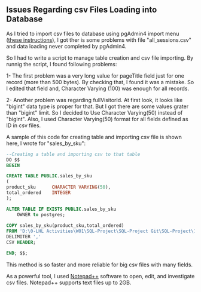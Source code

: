 ## Issues Regarding csv Files Loading into Database

As I tried to import csv files to database using pgAdmin4 import menu ([these instructions](https://www.postgresqltutorial.com/postgresql-tutorial/import-csv-file-into-posgresql-table/)), I got ther is some problems with file "all_sessions.csv" and data loading never completed by pgAdmin4.

So I had to write a script to manage table creation and csv file importing. By runnig the script, I found following problems:

1- The first problem was a very long value for pageTitle field just for one record (more than 500 bytes). By checking that, I found it was a mistake. So I edited that field and, Character Varying (100) was enough for all records.

2- Another problem was regarding fullVisitorId. At first look, it looks like "bigint" data type is proper for that. But I got there are some values grater than "bigint" limit. So I decided to Use Character Varying(50) instead of "bigint". Also, I used Character Varying(50) format for all fields defined as ID in csv files.

A sample of this code for creating table and importing csv file is shown here,  I wrote for "sales_by_sku":

```SQL
--Creating a table and importing csv to that table
DO $$
BEGIN

CREATE TABLE PUBLIC.sales_by_sku
(
product_sku      CHARACTER VARYING(50),
total_ordered    INTEGER
);

ALTER TABLE IF EXISTS PUBLIC.sales_by_sku
    OWNER to postgres;
	
COPY sales_by_sku(product_sku,total_ordered)
FROM 'D:\0-LHL Activities\W01\SQL-Project\SQL-Project Git\SQL-Project\1-Data-Original\sales_by_sku.csv'
DELIMITER ','
CSV HEADER;	

END; $$;
```

This method is so faster and more reliable for big csv files with many fields.

As a powerful tool, I used [Notepad++](https://notepad-plus-plus.org/downloads/) software to open, edit, and investigate csv files. Notepad++ supports text files up to 2GB.